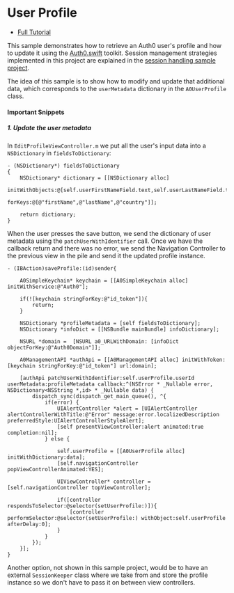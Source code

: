 # User Profile 

- [Full Tutorial](https://auth0.com/docs/quickstart/native/ios-objc/04-user-profile)

This sample demonstrates how to retrieve an Auth0 user's profile and how to update it using the [Auth0.swift](https://github.com/auth0/Auth0.swift) toolkit. Session management strategies implemented in this project are explained in the [session handling sample project](/03-Session-Handling).

The idea of this sample is to show how to modify and update that additional data, which corresponds to the `userMetadata` dictionary in the `A0UserProfile` class.

#### Important Snippets

##### 1. Update the user metadata

In `EditProfileViewController.m` we put all the user's input data into a `NSDictionary` in `fieldsToDictionary`:

```objc
- (NSDictionary*) fieldsToDictionary
{
    NSDictionary* dictionary = [[NSDictionary alloc]
                                initWithObjects:@[self.userFirstNameField.text,self.userLastNameField.text,self.userCountryField.text]
                                forKeys:@[@"firstName",@"lastName",@"country"]];
    
    return dictionary;
}
```

When the user presses the save button, we send the dictionary of user metadata using the `patchUserWithIdentifier` call. Once we have the callback return and there was no error, we send the Navigation Controller to the previous view in the pile and send it the updated profile instance. 

```objc
- (IBAction)saveProfile:(id)sender{

    A0SimpleKeychain* keychain = [[A0SimpleKeychain alloc] initWithService:@"Auth0"];
    
    if(![keychain stringForKey:@"id_token"]){
        return;
    }
    
    NSDictionary *profileMetadata = [self fieldsToDictionary];
    NSDictionary *infoDict = [[NSBundle mainBundle] infoDictionary];

    NSURL *domain =  [NSURL a0_URLWithDomain: [infoDict objectForKey:@"Auth0Domain"]];

    A0ManagementAPI *authApi = [[A0ManagementAPI alloc] initWithToken:[keychain stringForKey:@"id_token"] url:domain];
    
    [authApi patchUserWithIdentifier:self.userProfile.userId userMetadata:profileMetadata callback:^(NSError * _Nullable error, NSDictionary<NSString *,id> * _Nullable data) {
        dispatch_sync(dispatch_get_main_queue(), ^{
            if(error) {
                UIAlertController *alert = [UIAlertController alertControllerWithTitle:@"Error" message:error.localizedDescription preferredStyle:UIAlertControllerStyleAlert];
                [self presentViewController:alert animated:true completion:nil];
            } else {
                
                self.userProfile = [[A0UserProfile alloc] initWithDictionary:data];
                [self.navigationController popViewControllerAnimated:YES];
                
                UIViewController* controller = [self.navigationController topViewController];
                
                if([controller respondsToSelector:@selector(setUserProfile:)]){
                    [controller performSelector:@selector(setUserProfile:) withObject:self.userProfile afterDelay:0];
                }
            }
        });
    }];
}
```

Another option, not shown in this sample project, would be to have an external `SessionKeeper` class where we take from and store the profile instance so we don't have to pass it on between view controllers.
